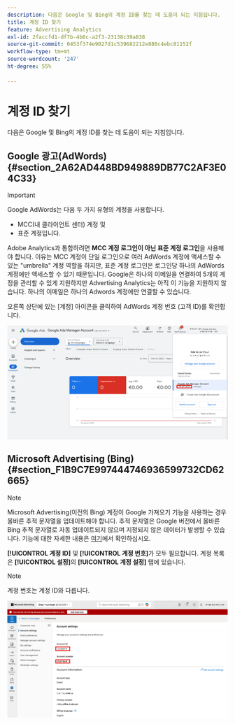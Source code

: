 ```yaml
---
description: 다음은 Google 및 Bing의 계정 ID를 찾는 데 도움이 되는 지침입니다.
title: 계정 ID 찾기
feature: Advertising Analytics
exl-id: 2faccfd1-df7b-4b0c-a2f3-23138c39a838
source-git-commit: 0453f374e9027d1c539682212e880c4ebc81152f
workflow-type: tm+mt
source-wordcount: '247'
ht-degree: 55%

---
```


# 계정 ID 찾기

다음은 Google 및 Bing의 계정 ID를 찾는 데 도움이 되는 지침입니다.

## Google 광고(AdWords) {#section_2A62AD448BD949889DB77C2AF3E04C33}

>[!IMPORTANT]
>
>Google AdWords는 다음 두 가지 유형의 계정을 사용합니다.
>
>- MCC(내 클라이언트 센터) 계정 및
>- 표준 계정입니다.
>
>Adobe Analytics과 통합하려면 **MCC 계정 로그인이 아닌 표준 계정 로그인**&#x200B;을 사용해야 합니다. 이유는 MCC 계정이 단일 로그인으로 여러 AdWords 계정에 액세스할 수 있는 &quot;umbrella&quot; 계정 역할을 하지만, 표준 계정 로그인은 로그인당 하나의 AdWords 계정에만 액세스할 수 있기 때문입니다. Google은 하나의 이메일을 연결하여 5개의 계정을 관리할 수 있게 지원하지만 Advertising Analytics는 아직 이 기능을 지원하지 않습니다. 하나의 이메일은 하나의 Adwords 계정에만 연결할 수 있습니다.

오른쪽 상단에 있는 [계정] 아이콘을 클릭하여 AdWords 계정 번호 (고객 ID)를 확인합니다.

![Google 광고 관리자 계정](assets/google-account.png)

## Microsoft Advertising (Bing) {#section_F1B9C7E997444746936599732CD62665}

>[!NOTE]
>
>Microsoft Advertising(이전의 Bing) 계정이 Google 가져오기 기능을 사용하는 경우 올바른 추적 문자열을 업데이트해야 합니다. 추적 문자열은 Google 버전에서 올바른 Bing 추적 문자열로 자동 업데이트되지 않으며 지정되지 않은 데이터가 발생할 수 있습니다. 기능에 대한 자세한 내용은 [여기](https://help.ads.microsoft.com/apex/index/3/en/50851/)에서 확인하십시오.

**[!UICONTROL 계정 ID]** 및 **[!UICONTROL 계정 번호]**&#x200B;가 모두 필요합니다. 계정 목록은 **[!UICONTROL 설정]**&#x200B;의 **[!UICONTROL 계정 설정]** 탭에 있습니다.

>[!NOTE]
>
>계정 번호는 계정 ID와 다릅니다.

![Microsoft Advertising](assets/bing-id.png)
